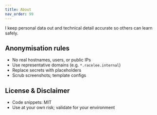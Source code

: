 ```yaml
---
title: About
nav_order: 99
---
```


I keep personal data out and technical detail accurate so others can learn safely.

## Anonymisation rules

- No real hostnames, users, or public IPs
- Use representative domains (e.g. `*.racelee.internal`)
- Replace secrets with placeholders
- Scrub screenshots; template configs

## License & Disclaimer

- Code snippets: MIT
- Use at your own risk; validate for your environment
